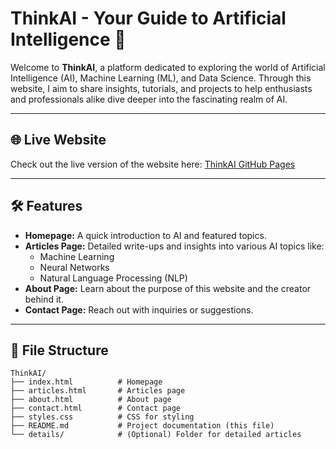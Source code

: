 # ThinkAI - Your Guide to Artificial Intelligence 🌟

Welcome to **ThinkAI**, a platform dedicated to exploring the world of Artificial Intelligence (AI), Machine Learning (ML), and Data Science. Through this website, I aim to share insights, tutorials, and projects to help enthusiasts and professionals alike dive deeper into the fascinating realm of AI.

---

## 🌐 Live Website
Check out the live version of the website here:
[ThinkAI GitHub Pages](https://rajeshbakthavachalam.github.io/ThinkAI.github.io)

---

## 🛠 Features

- **Homepage:** A quick introduction to AI and featured topics.
- **Articles Page:** Detailed write-ups and insights into various AI topics like:
  - Machine Learning
  - Neural Networks
  - Natural Language Processing (NLP)
- **About Page:** Learn about the purpose of this website and the creator behind it.
- **Contact Page:** Reach out with inquiries or suggestions.

---

## 📁 File Structure

```plaintext
ThinkAI/
├── index.html          # Homepage
├── articles.html       # Articles page
├── about.html          # About page
├── contact.html        # Contact page
├── styles.css          # CSS for styling
├── README.md           # Project documentation (this file)
└── details/            # (Optional) Folder for detailed articles
